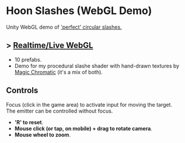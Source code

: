 # Hoon Slashes (WebGL Demo)

Unity WebGL demo of ['perfect' circular slashes.](https://x.com/TheMirzaBeig/status/1871748620128551135)

## \> [Realtime/Live WebGL](https://mirzabeig.github.io/Hoon-Slashes-WebGL/)

- 10 prefabs.
- Demo for my procedural slashe shader with hand-drawn textures by [Magic Chromatic](https://twitter.com/magic_chromatic) (it's a mix of both).

## Controls

Focus (click in the game area) to activate input for moving the target.  
The emitter can be controlled without focus.

*   **'R' to reset**.
*   **Mouse click (or tap, on mobile) + drag to rotate camera**.
*   **Mouse wheel to zoom**.
